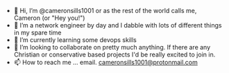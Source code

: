 - 👋 Hi, I’m @cameronsills1001 or as the rest of the world calls me, Cameron (or "Hey you!")
- 👀 I’m a network engineer by day and I dabble with lots of different things in my spare time 
- 🌱 I’m currently learning some devops skills
- 💞️ I’m looking to collaborate on pretty much anything. If there are any Christian or conservative based projects I'd be really excited to join in. 
- 📫 How to reach me ... email. cameronsills1001@protonmail.com

<!---
cameronsills1001/cameronsills1001 is a ✨ special ✨ repository because its `README.md` (this file) appears on your GitHub profile.
You can click the Preview link to take a look at your changes.
--->
